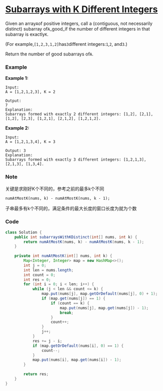# [Subarrays with K Different Integers](https://leetcode.com/problems/subarrays-with-k-different-integers/description/)

Given an array`A`of positive integers, call a \(contiguous, not necessarily distinct\) subarray of`A`_good_if the number of different integers in that subarray is exactly`K`.

\(For example,`[1,2,3,1,2]`has`3`different integers:`1`,`2`, and`3`.\)

Return the number of good subarrays of`A`.

### Example

**Example 1:**

```
Input: 
A = [1,2,1,2,3], K = 2

Output: 
7
Explanation: 
Subarrays formed with exactly 2 different integers: [1,2], [2,1], [1,2], [2,3], [1,2,1], [2,1,2], [1,2,1,2].
```

**Example 2:**

```
Input: 
A = [1,2,1,3,4], K = 3

Output: 3
Explanation: 
Subarrays formed with exactly 3 different integers: [1,2,1,3], [2,1,3], [1,3,4].
```

### Note

关键是求刚好K个不同的，参考之前的最多k个不同

```
numAtMostK(nums, k) - numAtMostK(nums, k - 1);
```

子串最多有k个不同的，满足条件的最大长度的窗口长度为就为个数

### Code

```java
class Solution {
    public int subarraysWithKDistinct(int[] nums, int k) {
        return numAtMostK(nums, k) - numAtMostK(nums, k - 1);
    }
    
    private int numAtMostK(int[] nums, int k) {
        Map<Integer, Integer> map = new HashMap<>();
        int j = 0;
        int len = nums.length;
        int count = 0;
        int res = 0;
        for (int i = 0; i < len; i++) {
            while (j < len && count <= k) {
                map.put(nums[j], map.getOrDefault(nums[j], 0) + 1);
                if (map.get(nums[j]) == 1) {
                    if (count == k) {
                        map.put(nums[j], map.get(nums[j]) - 1);
                        break;
                    }
                    count++;
                }
                j++;
            }
            res += j - i;
            if (map.getOrDefault(nums[i], 0) == 1) {
                count--;
            }
            map.put(nums[i], map.get(nums[i]) - 1);   
        }
        
        return res;
    }
}
```



